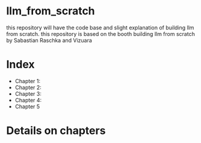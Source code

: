 # llm_from_scratch
this repository will have the code base and slight explanation of building llm from scratch. this repository is based on the booth building llm from scratch by Sabastian Raschka and  Vizuara

# Index
- Chapter 1: 
- Chapter 2: 
- Chapter 3: 
- Chapter 4:
- Chapter 5

# Details on chapters